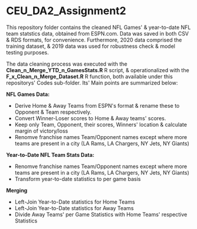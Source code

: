 # CEU_DA2_Assignment2

This repository folder contains the cleaned NFL Games' & year-to-date NFL team statstics data, obtained from ESPN.com. Data was saved in both CSV & RDS formats, for convenience. Furthermore, 2020 data comprised the training dataset, & 2019 data was used for robustness check & model testing purposes.

The data cleaning process was executed with the **Clean_n_Merge_YTD_n_GamesStats.R** R script, & operationalized with the **F_x_Clean_n_Merge_Dataset.R** R function, both available under this repositorys' Codes sub-folder. Its' Main points are summarized below:

**NFL Games Data:**

 - Derive Home & Away Teams from ESPN's format & rename these to Opponent & Team respectively.
 - Convert Winner-Loser scores to Home & Away teams' scores.
 - Keep only Team, Opponent, their scores, Winners' location & calculate margin of victory/loss
 - Renomve franchise names Team/Opponent names except where more teams are present in a city (LA Rams, LA Chargers, NY Jets, NY Giants)
 
**Year-to-Date NFL Team Stats Data:**

 - Renomve franchise names Team/Opponent names except where more teams are present in a city (LA Rams, LA Chargers, NY Jets, NY Giants)
 - Transform year-to-date statistics to per game basis
 
**Merging**
  
 - Left-Join Year-to-Date statistics for Home Teams
 - Left-Join Year-to-Date statistics for Away Teams
 - Divide Away Teams' per Game Statistics with Home Teams' respective Statistics 
 
